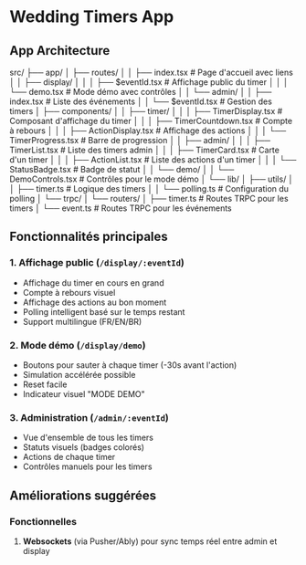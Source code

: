 # Wedding Timers App

## App Architecture

src/
├── app/
│ ├── routes/
│ │ ├── index.tsx # Page d'accueil avec liens
│ │ ├── display/
│ │ │ ├── $eventId.tsx # Affichage public du timer
│ │ │ └── demo.tsx # Mode démo avec contrôles
│ │ └── admin/
│ │ ├── index.tsx # Liste des événements
│ │ └── $eventId.tsx # Gestion des timers
│ ├── components/
│ │ ├── timer/
│ │ │ ├── TimerDisplay.tsx # Composant d'affichage du timer
│ │ │ ├── TimerCountdown.tsx # Compte à rebours
│ │ │ ├── ActionDisplay.tsx # Affichage des actions
│ │ │ └── TimerProgress.tsx # Barre de progression
│ │ ├── admin/
│ │ │ ├── TimerList.tsx # Liste des timers admin
│ │ │ ├── TimerCard.tsx # Carte d'un timer
│ │ │ ├── ActionList.tsx # Liste des actions d'un timer
│ │ │ └── StatusBadge.tsx # Badge de statut
│ │ └── demo/
│ │ └── DemoControls.tsx # Contrôles pour le mode démo
│ └── lib/
│ ├── utils/
│ │ ├── timer.ts # Logique des timers
│ │ └── polling.ts # Configuration du polling
│ └── trpc/
│ └── routers/
│ ├── timer.ts # Routes TRPC pour les timers
│ └── event.ts # Routes TRPC pour les événements

## Fonctionnalités principales

### 1. Affichage public (`/display/:eventId`)

- Affichage du timer en cours en grand
- Compte à rebours visuel
- Affichage des actions au bon moment
- Polling intelligent basé sur le temps restant
- Support multilingue (FR/EN/BR)

### 2. Mode démo (`/display/demo`)

- Boutons pour sauter à chaque timer (-30s avant l'action)
- Simulation accélérée possible
- Reset facile
- Indicateur visuel "MODE DEMO"

### 3. Administration (`/admin/:eventId`)

- Vue d'ensemble de tous les timers
- Statuts visuels (badges colorés)
- Actions de chaque timer
- Contrôles manuels pour les timers

## Améliorations suggérées

### Fonctionnelles

1. **Websockets** (via Pusher/Ably) pour sync temps réel entre admin et display
